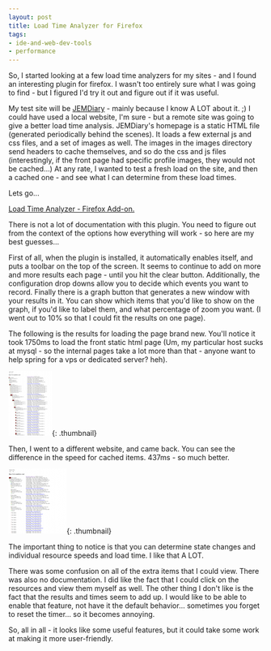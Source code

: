 ```yaml
---
layout: post
title: Load Time Analyzer for Firefox
tags:
- ide-and-web-dev-tools
- performance
---
```

So, I started looking at a few load time analyzers for my sites - and I found an interesting plugin for firefox.  I wasn't too entirely sure what I was going to find - but I figured I'd try it out and figure out if it was useful.

My test site will be [JEMDiary](http://www.jemdiary.com) -  mainly because I know A LOT about it. ;)  I could have used a local website, I'm sure - but a remote site was going to give a better load time analysis.  JEMDiary's homepage is a static HTML file (generated periodically behind the scenes).  It loads a few external js and css files, and a set of images as well.  The images in the images directory send headers to cache themselves, and so do the css and js files (interestingly, if the front page had specific profile images, they would not be cached...)  At any rate, I wanted to test a fresh load on the site, and then a cached one - and see what I can determine from these load times.

Lets go...

[Load Time Analyzer - Firefox Add-on.](https://addons.mozilla.org/en-US/firefox/addon/3371)

There is not a lot of documentation with this plugin.  You need to figure out from the context of the options how everything will work - so here are my best guesses...

First of all, when the plugin is installed, it automatically enables itself, and puts a toolbar on the top of the screen.  It seems to continue to add on more and more results each page - until you hit the clear button.  Additionally, the configuration drop downs allow you to decide which events you want to record.  Finally there is a graph button that generates a new window with your results in it.  You can show which items that you'd like to show on the graph, if you'd like to label them, and what percentage of zoom you want.  (I went out to 10% so that I could fit the results on one page).

The following is the results for loading the page brand new.  You'll notice it took 1750ms to load the front static html page (Um, my particular host sucks at mysql - so the internal pages take a lot more than that - anyone want to help spring for a vps or dedicated server? heh).

[![Load Time Analyzer - Test 1](/uploads/2007/test-1-load-time-analyzer.thumbnail.png)](/uploads/2007/test-1-load-time-analyzer.png){: .thumbnail}

Then, I went to a different website, and came back.  You can see the difference in the speed for cached items.  437ms - so much better.

[![Load Time Analyzer - Test 2](/uploads/2007/test-2-load-time-analyzer.thumbnail.png)](/uploads/2007/test-2-load-time-analyzer.png){: .thumbnail}

The important thing to notice is that you can determine state changes and individual resource speeds and load time.  I like that A LOT.

There was some confusion on all of the extra items that I could view.  There was also no documentation.  I did like the fact that I could click on the resources and view them myself as well.  The other thing I don't like is the fact that the results and times seem to add up.  I would like to be able to enable that feature, not have it the default behavior... sometimes you forget to reset the timer... so it becomes annoying.

So, all in all - it looks like some useful features, but it could take some work at making it more user-friendly.
